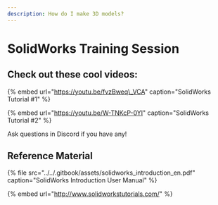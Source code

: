 ```yaml
---
description: How do I make 3D models?
---
```


# SolidWorks Training Session

## Check out these cool videos:

{% embed url="https://youtu.be/fvzBweq\_VCA" caption="SolidWorks Tutorial \#1" %}

{% embed url="https://youtu.be/W-TNKcP-0YI" caption="SolidWorks Tutorial \#2" %}

Ask questions in Discord if you have any!

## Reference Material

{% file src="../../.gitbook/assets/solidworks\_introduction\_en.pdf" caption="SolidWorks Introduction User Manual" %}

{% embed url="http://www.solidworkstutorials.com/" %}


